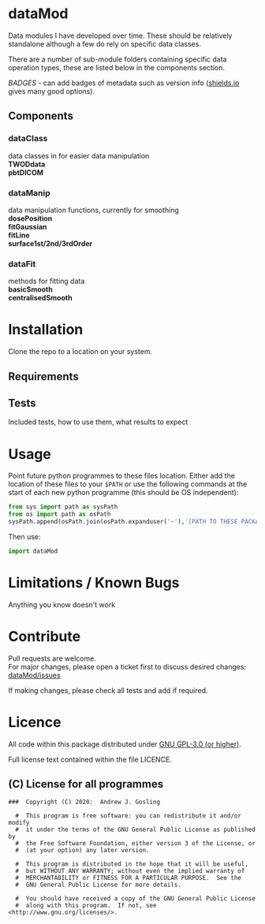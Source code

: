 # dataMod

Data modules I have developed over time. These should be relatively standalone although a few do rely on specific data classes.

There are a number of sub-module folders containing specific data operation types, these are listed below in the components section.

_BADGES_ - can add badges of metadata such as version info ([shields.io](https://shields.io/) gives many good options).

## Components

### dataClass

data classes in for easier data manipulation<br>
**TWODdata**<br>
**pbtDICOM**

### dataManip

data manipulation functions, currently for smoothing<br>
**dosePosition**<br>
**fitGaussian**<br>
**fitLine**<br>
**surface1st/2nd/3rdOrder**

### dataFit

methods for fitting data<br>
**basicSmooth**<br>
**centralisedSmooth**

# Installation

Clone the repo to a location on your system.

## Requirements

## Tests

Included tests, how to use them, what results to expect

# Usage

Point future python programmes to these files location. Either add the location of these files to your `$PATH` or use the following commands at the start of each new python programme (this should be OS independent):

```python
from sys import path as sysPath
from os import path as osPath
sysPath.append(osPath.join(osPath.expanduser('~'),'[PATH TO THESE PACKAGES]'))
```

Then use:

```python
import dataMod
```

# Limitations / Known Bugs

Anything you know doesn't work

# Contribute

Pull requests are welcome.<br>
For major changes, please open a ticket first to discuss desired changes: [dataMod/issues](http://github.com/UCLHp/dataMod/issues)

If making changes, please check all tests and add if required.

# Licence

All code within this package distributed under [GNU GPL-3.0 (or higher)](https://opensource.org/licenses/GPL-3.0).

Full license text contained within the file LICENCE.

## (C) License for all programmes

```
###  Copyright (C) 2020:  Andrew J. Gosling

  #  This program is free software: you can redistribute it and/or modify
  #  it under the terms of the GNU General Public License as published by
  #  the Free Software Foundation, either version 3 of the License, or
  #  (at your option) any later version.

  #  This program is distributed in the hope that it will be useful,
  #  but WITHOUT ANY WARRANTY; without even the implied warranty of
  #  MERCHANTABILITY or FITNESS FOR A PARTICULAR PURPOSE.  See the
  #  GNU General Public License for more details.

  #  You should have received a copy of the GNU General Public License
  #  along with this program.  If not, see <http://www.gnu.org/licenses/>.
```

